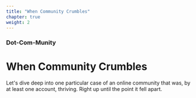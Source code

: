 ```yaml
---
title: "When Community Crumbles"
chapter: true
weight: 2
---
```

### Dot-Com-Munity
# When Community Crumbles

Let's dive deep into one particular case of an online community that was, by at least one account, thriving. Right up until the point it fell apart.
